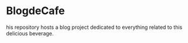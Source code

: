 # BlogdeCafe
his repository hosts a blog project dedicated to everything related to this delicious beverage.
